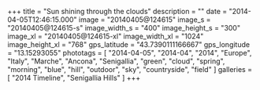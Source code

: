 +++
title = "Sun shining through the clouds"
description = ""
date = "2014-04-05T12:46:15.000"
image = "20140405@124615"
image_s = "20140405@124615-s"
image_width_s = "400"
image_height_s = "300"
image_xl = "20140405@124615-xl"
image_width_xl = "1024"
image_height_xl = "768"
gps_latitude = "43.7390111166667"
gps_longitude = "13.15293055"
phototags = [ "2014-04-05", "2014-04", "2014", "Europe", "Italy", "Marche", "Ancona", "Senigallia", "green", "cloud", "spring", "morning", "blue", "hill", "outdoor", "sky", "countryside", "field" ]
galleries = [ "2014 Timeline", "Senigallia Hills" ]
+++
